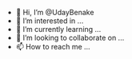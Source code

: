 - 👋 Hi, I’m @UdayBenake
- 👀 I’m interested in ...
- 🌱 I’m currently learning ...
- 💞️ I’m looking to collaborate on ...
- 📫 How to reach me ...

<!---
UdayBenake/UdayBenake is a ✨ special ✨ repository because its `README.md` (this file) appears on your GitHub profile.
You can click the Preview link to take a look at your changes.
--->
